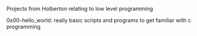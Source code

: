 Projects from Holberton relating to low level programming

0x00-hello_world: really basic scripts and programs to get familiar with c programming

